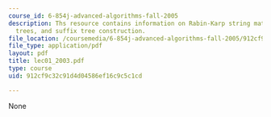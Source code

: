 ```yaml
---
course_id: 6-854j-advanced-algorithms-fall-2005
description: Ths resource contains information on Rabin-Karp string matching, suffix
  trees, and suffix tree construction.
file_location: /coursemedia/6-854j-advanced-algorithms-fall-2005/912cf9c32c91d4d04586ef16c9c5c1cd_lec01_2003.pdf
file_type: application/pdf
layout: pdf
title: lec01_2003.pdf
type: course
uid: 912cf9c32c91d4d04586ef16c9c5c1cd

---
```

None